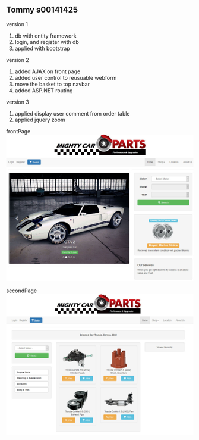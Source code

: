## Tommy s00141425

version 1
1. db with entity framework
2. login, and register with db
3. applied with bootstrap

version 2
1. added AJAX on front page
2. added user control to reusuable webform
3. move the basket to top navbar
4. added ASP.NET routing

version 3
1. applied display user comment from order table
2. applied jquery zoom

 frontPage
 ![frontPage](frontpage.jpg?raw=true)

 secondPage
 ![secondPage](secondpage.jpg?raw=true)